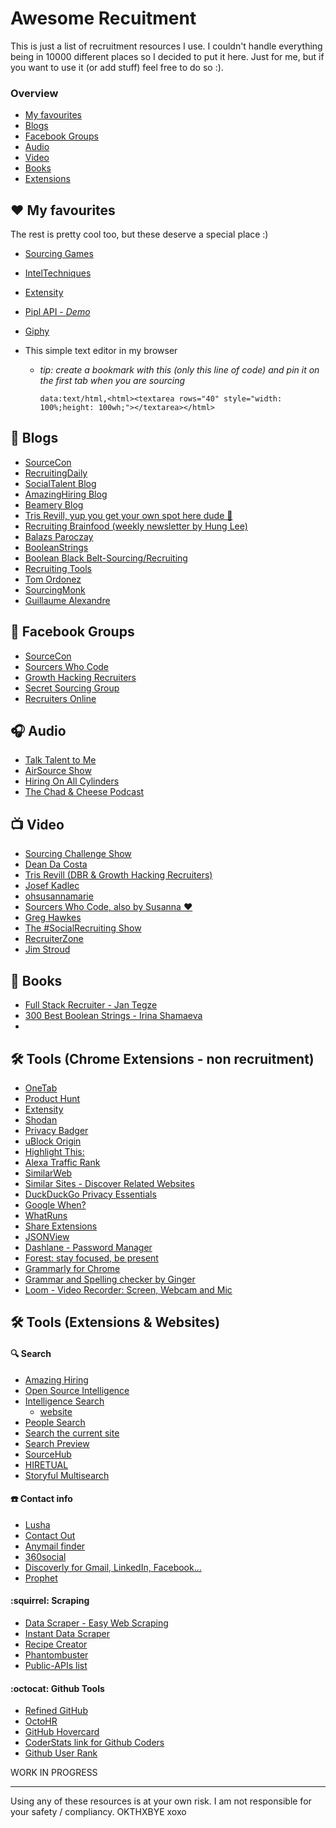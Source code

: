  # Awesome Recuitment

This is just a list of recruitment resources I use. I couldn't handle everything being in 10000 different places so I decided to put it here. Just for me, but if you want to use it (or add stuff) feel free to do so :).

### Overview
- [My favourites](https://github.com/Sjamilla/awesome-recruitment#%EF%B8%8F-my-favourites)
- [Blogs](https://github.com/Sjamilla/awesome-recruitment#-blogs)
- [Facebook Groups](https://github.com/Sjamilla/awesome-recruitment#-facebook-groups)
- [Audio](https://github.com/Sjamilla/awesome-recruitment#-audio)
- [Video](https://github.com/Sjamilla/awesome-recruitment#-video)
- [Books](https://github.com/Sjamilla/awesome-recruitment#-books)
- [Extensions](https://github.com/Sjamilla/awesome-recruitment#%EF%B8%8F-tools-chrome-extensions---non-recruitment)

## ❤️ My favourites
The rest is pretty cool too, but these deserve a special place :)
- [Sourcing Games](http://sourcing.games/)
- [IntelTechniques](https://inteltechniques.com/menu.html)
- [Extensity](https://chrome.google.com/webstore/detail/extensity/jjmflmamggggndanpgfnpelongoepncg)
- [Pipl API - _*Demo*_](https://pipl.com/api/demo)
- [Giphy](https://giphy.com/)

- This simple text editor in my browser
  - *tip: create a bookmark with this (only this line of code) and pin it on the first tab when you are sourcing*

      ```data:text/html,<html><textarea rows="40" style="width: 100%;height: 100wh;"></textarea></html>```

## 📓 Blogs
- [SourceCon](https://www.sourcecon.com/)
- [RecruitingDaily](https://recruitingdaily.com/)
- [SocialTalent Blog](https://www.socialtalent.com/blog)
- [AmazingHiring Blog](https://amazinghiring.com/blog/)
- [Beamery Blog](https://blog.beamery.com/)
- [Tris Revill, yup you get your own spot here dude 🖖](https://trisrevill.com/)
- [Recruiting Brainfood (weekly newsletter by Hung Lee)](http://www.recruitingbrainfood.com/)
- [Balazs Paroczay](https://thebalazs.com/)
- [BooleanStrings](http://booleanstrings.com/)
- [Boolean Black Belt-Sourcing/Recruiting](http://booleanblackbelt.com/)
- [Recruiting Tools](https://recruitingtools.com/)
- [Tom Ordonez](https://www.tomordonez.com/)
- [SourcingMonk](https://www.sourcingmonk.com/)
- [Guillaume Alexandre](http://www.gates-solutions.com/)

## 💬 Facebook Groups
- [SourceCon](https://www.facebook.com/groups/151466298380729/)
- [Sourcers Who Code](https://www.facebook.com/groups/SourcersWhoCode/)
- [Growth Hacking Recruiters](https://www.facebook.com/groups/GrowthHackingRecruiters/about/)
- [Secret Sourcing Group](https://www.facebook.com/groups/secret.sourcing/)
- [Recruiters Online](https://www.facebook.com/groups/recruitersonline/)

## 🎧 Audio
- [Talk Talent to Me](http://www.talktalenttome.com/)
- [AirSource Show](https://soundcloud.com/airsourceshow)
- [Hiring On All Cylinders](http://www.hiringonallcylinders.com/)
- [The Chad & Cheese Podcast](https://www.chadcheese.com/)


## 📺 Video
- [Sourcing Challenge Show](https://www.youtube.com/channel/UC87fpOVpZz7iQLer1rgti4w/videos)
- [Dean Da Costa](https://www.youtube.com/user/star4343/videos)
- [Tris Revill (DBR & Growth Hacking Recruiters)](https://www.youtube.com/channel/UCfSV1eDqGhSsJ_UaRnnCuOA/videos)
- [Josef Kadlec](https://www.youtube.com/user/josefkadlec/videos)
- [ohsusannamarie](https://www.youtube.com/channel/UCMENmamzULqh7WHzNRdd0dQ/videos)
- [Sourcers Who Code, also by Susanna ❤️](https://www.youtube.com/playlist?list=PLh9V7buk0vuDxX9G_acEyuZ4VVMa7b51v)
- [Greg Hawkes](https://www.youtube.com/channel/UC4uSR-TuXuq6LuAJje3wIlQ/videos)
- [The #SocialRecruiting Show](https://www.thesearchologist.com/social-media-recruitment-training/blog/)
- [RecruiterZone](https://www.crowdcast.io/recruiterzone)
- [Jim Stroud](https://www.youtube.com/user/jimstroud/videos)

## 📖 Books
- [Full Stack Recruiter - Jan Tegze](https://www.amazon.com/Full-Stack-Recruiter-Modern-Recruiters/dp/1976130735)
- [300 Best Boolean Strings - Irina Shamaeva](https://booleanbook.com/)
-


## 🛠️ Tools (Chrome Extensions - non recruitment)
- [OneTab](https://chrome.google.com/webstore/detail/onetab/chphlpgkkbolifaimnlloiipkdnihall)
- [Product Hunt](https://chrome.google.com/webstore/detail/product-hunt/likjafohlgffamccflcidmedfongmkee)
- [Extensity](https://chrome.google.com/webstore/detail/extensity/jjmflmamggggndanpgfnpelongoepncg)
- [Shodan](https://chrome.google.com/webstore/detail/shodan/jjalcfnidlmpjhdfepjhjbhnhkbgleap)
- [Privacy Badger](https://chrome.google.com/webstore/detail/privacy-badger/pkehgijcmpdhfbdbbnkijodmdjhbjlgp)
- [uBlock Origin](https://chrome.google.com/webstore/detail/cjpalhdlnbpafiamejdnhcphjbkeiagm)
- [Highlight This:](https://chrome.google.com/webstore/detail/highlight-this-finds-and/fgmbnmjmbjenlhbefngfibmjkpbcljaj)
- [Alexa Traffic Rank](https://chrome.google.com/webstore/detail/alexa-traffic-rank/cknebhggccemgcnbidipinkifmmegdel?hl=en)
- [SimilarWeb](https://chrome.google.com/webstore/detail/similarweb-traffic-rank-w/hoklmmgfnpapgjgcpechhaamimifchmp)
- [Similar Sites - Discover Related Websites](https://chrome.google.com/webstore/detail/necpbmbhhdiplmfhmjicabdeighkndkn)
- [DuckDuckGo Privacy Essentials
](https://chrome.google.com/webstore/detail/duckduckgo-privacy-essent/bkdgflcldnnnapblkhphbgpggdiikppg)
- [Google When?](https://chrome.google.com/webstore/detail/google-when/dgafcidlgmbcehokgdeghmfnbpbfhihh
)
- [WhatRuns](https://chrome.google.com/webstore/detail/cmkdbmfndkfgebldhnkbfhlneefdaaip)
- [Share Extensions](https://chrome.google.com/webstore/detail/chdafcbnfkfenoeejpaeenpdamhmalhe)
- [JSONView](https://chrome.google.com/webstore/detail/chklaanhfefbnpoihckbnefhakgolnmc)
- [Dashlane - Password Manager](https://chrome.google.com/webstore/detail/fdjamakpfbbddfjaooikfcpapjohcfmg)
- [Forest: stay focused, be present](https://chrome.google.com/webstore/detail/kjacjjdnoddnpbbcjilcajfhhbdhkpgk)
- [Grammarly for Chrome](https://chrome.google.com/webstore/detail/kbfnbcaeplbcioakkpcpgfkobkghlhen)
- [Grammar and Spelling checker by Ginger](https://chrome.google.com/webstore/detail/kdfieneakcjfaiglcfcgkidlkmlijjnh)
- [Loom - Video Recorder: Screen, Webcam and Mic](https://chrome.google.com/webstore/detail/liecbddmkiiihnedobmlmillhodjkdmb)




## 🛠️ Tools (Extensions & Websites)

#### 🔍 Search
- [Amazing Hiring](https://chrome.google.com/webstore/detail/amazinghiring/didkfdopbffjkpolefhpcjkohcpalicd?hl=en)
- [Open Source Intelligence](https://chrome.google.com/webstore/detail/open-source-intelligence/bclnaepfegjimpinlmgnipebbknlmmbh)
- [Intelligence Search
](https://chrome.google.com/webstore/detail/intelligence-search/dipfggodcibdmflidbceoaanadclgomm)
  - [website](http://www.intel-sw.com/)
- [People Search](https://chrome.google.com/webstore/detail/people-search-email-and-r/fomgcolbgdjbmnabgijnbmmmoimhlidi)
- [Search the current site](https://chrome.google.com/webstore/detail/jliolpcnkmolaaecncdfeofombdekjcp)
- [Search Preview](https://chrome.google.com/webstore/detail/majhgbekihmliceijipbdccgicepmmei)
- [SourceHub](https://chrome.google.com/webstore/detail/enaamgjepainkdajgmnhbjeafocplknl)
- [HIRETUAL](https://chrome.google.com/webstore/detail/jeablngoapekimaeoeclgcefdcpjhjcg)
- [Storyful Multisearch](https://chrome.google.com/webstore/detail/hkglibabhninbjmaccpajiakojeacnaf)


#### :phone: Contact info
- [Lusha](https://chrome.google.com/webstore/detail/mcebeofpilippmndlpcghpmghcljajna)
- [Contact Out](https://chrome.google.com/webstore/detail/jjdemeiffadmmjhkbbpglgnlgeafomjo)
- [Anymail finder](https://chrome.google.com/webstore/detail/binngoomidldeahceppnjjknalcgplfn)
- [360social](https://chrome.google.com/webstore/detail/bplilbogidkdmacifmkmciboihbcchom)
- [Discoverly for Gmail, LinkedIn, Facebook...](https://chrome.google.com/webstore/detail/dijhcpbkalfgkcebgoncjmfpbamihgaf)
-  [Prophet](https://chrome.google.com/webstore/detail/alikckkmddkoooodkchoheabgakpopmg)



#### :squirrel: Scraping
 - [Data Scraper - Easy Web Scraping](https://chrome.google.com/webstore/detail/nndknepjnldbdbepjfgmncbggmopgden)
 - [Instant Data Scraper](https://chrome.google.com/webstore/detail/ofaokhiedipichpaobibbnahnkdoiiah)
 - [Recipe Creator](https://chrome.google.com/webstore/detail/icadidhenmiokjlmpdgjikdoknhfgkhg)
 - [Phantombuster](https://phantombuster.com/)
 - [Public-APIs list ](https://github.com/toddmotto/public-apis)

#### :octocat: Github Tools
 - [Refined GitHub](https://chrome.google.com/webstore/detail/hlepfoohegkhhmjieoechaddaejaokhf)
 - [OctoHR](https://chrome.google.com/webstore/detail/beiklbdjdmfkgchmiabjejdlpaoicbef)
 - [GitHub Hovercard](https://chrome.google.com/webstore/detail/mmoahbbnojgkclgceahhakhnccimnplk)
 - [CoderStats link for Github Coders](https://chrome.google.com/webstore/detail/necogepejonacpphmlmcagmbjaogpbng)
 - [Github User Rank](https://chrome.google.com/webstore/detail/oabhkjmpcnkeifhahnlhafajeoofhjak)




WORK IN PROGRESS




***

Using any of these resources is at your own risk. I am not responsible for your safety /
compliancy. OKTHXBYE xoxo
